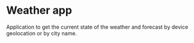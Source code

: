 # Weather app
Application to get the current state of the weather and forecast by device geolocation or by city name. 
